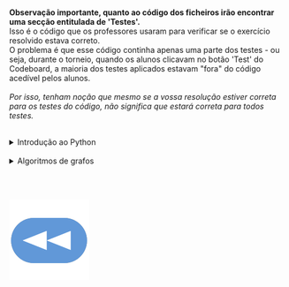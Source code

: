 <br>**Observação importante, quanto ao código dos ficheiros irão encontrar uma secção entitulada de 'Testes'.**
<br>Isso é o código que os professores usaram para verificar se o exercício resolvido estava correto.
<br>O problema é que esse código continha apenas uma parte dos testes - ou seja, durante o torneio, quando os alunos clicavam no botão 'Test' do Codeboard, a maioria dos testes aplicados estavam "fora" do código acedível pelos alunos.
<br>
<br>*Por isso, tenham noção que mesmo se a vossa resolução estiver correta para os testes do código, não significa que estará correta para todos testes.*

<br>

<details>
    <summary>Introdução ao Python</summary>

<ul>
<details><summary><a href="1ºT/aloca.html">Aloca</a> -- <a href="https://codeboard.io/projects/311283">Codeboard</a></summary></details>
<details><summary><a href="1ºT/apelidos.html">Apelidos</a> -- <a href="https://codeboard.io/projects/311284">Codeboard</a></summary></details>
<details><summary><a href="1ºT/cruzamentos.html">Cruzamentos</a> -- <a href="https://codeboard.io/projects/311285">Codeboard</a></summary></details>
<details><summary><a href="1ºT/diferentes.html">Diferentes</a></summary></details>
<details><summary><a href="1ºT/fatoriza.html">Fatoriza</a></summary></details>
<details><summary><a href="1ºT/formata.html">Formata</a> -- <a href="https://codeboard.io/projects/312631">Codeboard</a></summary></details>
<details><summary><a href="1ºT/formula1.html">Formula 1</a></summary></details>
<details><summary><a href="1ºT/frequencia.html">Frequência</a> -- <a href="https://codeboard.io/projects/311413">Codeboard</a></summary></details>
<details><summary><a href="1ºT/futebol.html">Futebol</a> -- <a href="https://codeboard.io/projects/311417">Codeboard</a></summary></details>
<details><summary><a href="1ºT/hacker.html">Hacker</a> -- <a href="https://codeboard.io/projects/311431">Codeboard</a></summary></details>
<details><summary><a href="1ºT/horario.html">Horário</a> -- <a href="https://codeboard.io/projects/312630">Codeboard</a></summary></details>
<details><summary><a href="1ºT/isbn.html">ISBN</a> -- <a href="https://codeboard.io/projects/311435">Codeboard</a></summary></details>
<details><summary><a href="1ºT/repete.html">Repete</a></summary></details>
<details><summary><a href="1ºT/robot.html">Robot</a> -- <a href="https://codeboard.io/projects/311441">Codeboard</a></summary></details>
<details><summary><a href="1ºT/area.html">Area</a></summary></details>
</ul>
</details>

<br>

<details>
    <summary>Algoritmos de grafos</summary>

<ul>
<details><summary><a href="2ºT/area.html">Aloca</a> -- <a href="https://codeboard.io/projects/318576">Codeboard</a></summary></details>
<details><summary><a href="2ºT/cavalo.html">Cavalo</a> -- <a href="https://codeboard.io/projects/318579">Codeboard</a></summary></details>
<details><summary><a href="2ºT/cidade.html">Cidade</a> -- <a href="https://codeboard.io/projects/318582">Codeboard</a></summary></details>
<details><summary><a href="2ºT/continente.html">Continente</a> -- <a href="https://codeboard.io/projects/318584">Codeboard</a></summary></details>
<details><summary><a href="2ºT/erdos.html">Erdos (80%)</a> -- <a href="https://codeboard.io/projects/318585">Codeboard</a></summary></details>
<details><summary><a href="2ºT/labirinto.html">Labirinto</a> -- <a href="https://codeboard.io/projects/318586">Codeboard</a></summary></details>
<details><summary><a href="2ºT/travessia.html">Travessia (60%)</a> -- <a href="https://codeboard.io/projects/318588">Codeboard</a></summary></details>
<details><summary><a href="2ºT/viagem.html">Viagem</a> -- <a href="https://codeboard.io/projects/318589">Codeboard</a></summary></details>

</ul>
</details>

<br><br>

[![retroceder](https://raw.githubusercontent.com/David81820/Recursos-LCC/main/Rewind.png)](https://david81820.github.io/Recursos-LCC/2ano/2sem/LA2)
